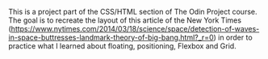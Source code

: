 This is a project part of the CSS/HTML section of The Odin Project course.
The goal is to recreate the layout of this article of the New York Times (https://www.nytimes.com/2014/03/18/science/space/detection-of-waves-in-space-buttresses-landmark-theory-of-big-bang.html?_r=0) in order to practice what I learned about floating, positioning, Flexbox and Grid.